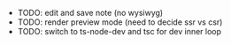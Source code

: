 - TODO: edit and save note (no wysiwyg)
- TODO: render preview mode (need to decide ssr vs csr)
- TODO: switch to ts-node-dev and tsc for dev inner loop
